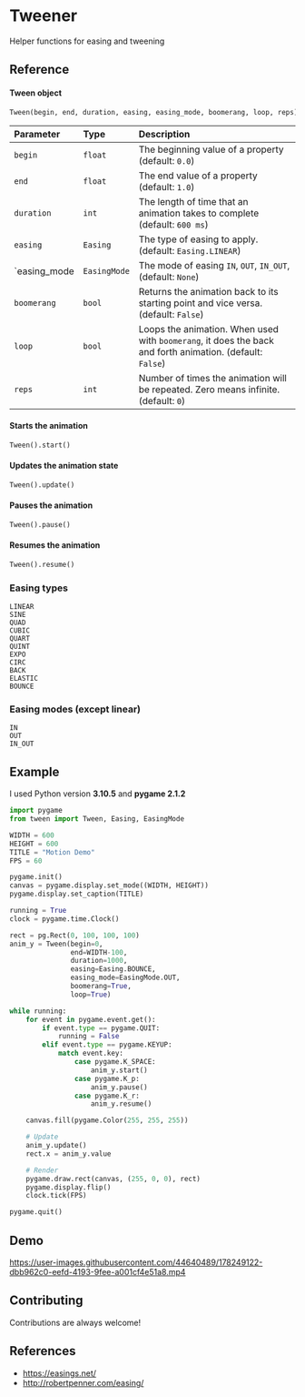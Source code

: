 
# Tweener

Helper functions for easing and tweening


## Reference

#### Tween object

```python
Tween(begin, end, duration, easing, easing_mode, boomerang, loop, reps)
```

| Parameter | Type     | Description                                         |
| :-------- | :------- | :-------------------------------------------------- |
| `begin`   | `float`  | The beginning value of a property (default: `0.0`)  |
| `end`     | `float`  | The end value of a property (default: `1.0`)        |
| `duration`| `int`    | The length of time that an animation takes to complete (default: `600 ms`) |
| `easing`  | `Easing` | The type of easing to apply. (default: `Easing.LINEAR`) |
| `easing_mode | `EasingMode` | The mode of easing `IN`, `OUT`, `IN_OUT`, (default: `None`) |
| `boomerang` | `bool` | Returns the animation back to its starting point and vice versa. (default: `False`) |
| `loop`    | `bool`  | Loops the animation. When used with `boomerang`, it does the back and forth animation. (default: `False`) |
| `reps`  | `int` | Number of times the animation will be repeated. Zero means infinite. (default: `0`) |

#### Starts the animation

```python
Tween().start()
```

#### Updates the animation state

```python
Tween().update()
```

#### Pauses the animation

```python
Tween().pause()
```

#### Resumes the animation

```python
Tween().resume()
```

### Easing types
    LINEAR
    SINE
    QUAD
    CUBIC
    QUART
    QUINT
    EXPO
    CIRC
    BACK
    ELASTIC
    BOUNCE

### Easing modes (except linear)
    IN
    OUT
    IN_OUT

## Example
I used Python version **3.10.5** and **pygame 2.1.2**
```python
import pygame
from tween import Tween, Easing, EasingMode

WIDTH = 600
HEIGHT = 600
TITLE = "Motion Demo"
FPS = 60

pygame.init()
canvas = pygame.display.set_mode((WIDTH, HEIGHT))
pygame.display.set_caption(TITLE)

running = True
clock = pygame.time.Clock()

rect = pg.Rect(0, 100, 100, 100)
anim_y = Tween(begin=0, 
               end=WIDTH-100,
               duration=1000,
               easing=Easing.BOUNCE,
               easing_mode=EasingMode.OUT,
               boomerang=True, 
               loop=True)

while running:
    for event in pygame.event.get():
        if event.type == pygame.QUIT:
            running = False
        elif event.type == pygame.KEYUP:
            match event.key:
                case pygame.K_SPACE:
                    anim_y.start()
                case pygame.K_p:
                    anim_y.pause()
                case pygame.K_r:
                    anim_y.resume()

    canvas.fill(pygame.Color(255, 255, 255))

    # Update
    anim_y.update()
    rect.x = anim_y.value

    # Render
    pygame.draw.rect(canvas, (255, 0, 0), rect)
    pygame.display.flip()
    clock.tick(FPS)

pygame.quit()
```


## Demo
https://user-images.githubusercontent.com/44640489/178249122-dbb962c0-eefd-4193-9fee-a001cf4e51a8.mp4
## Contributing

Contributions are always welcome!

## References

- https://easings.net/
- http://robertpenner.com/easing/
